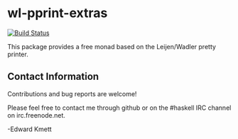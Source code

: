 wl-pprint-extras
================

[![Build Status](https://secure.travis-ci.org/ekmett/wl-pprint-extras.png)](http://travis-ci.org/ekmett/wl-pprint-extras)

This package provides a free monad based on the Leijen/Wadler pretty printer.

Contact Information
-------------------

Contributions and bug reports are welcome!

Please feel free to contact me through github or on the #haskell IRC channel on irc.freenode.net.

-Edward Kmett
